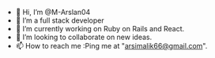 - 👋 Hi, I’m @M-Arslan04
- 👀 I’m a full stack developer
- 🌱 I’m currently working on Ruby on Rails and React.
- 💞️ I’m looking to collaborate on new ideas.
- 📫 How to reach me :Ping me at "arsimalik66@gmail.com".

<!---
M-Arslan04/M-Arslan04 is a ✨ special ✨ repository because its `README.md` (this file) appears on your GitHub profile.
You can click the Preview link to take a look at your changes.
--->

